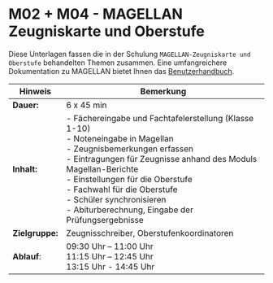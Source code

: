 # M02 + M04 - MAGELLAN Zeugniskarte und Oberstufe

Diese Unterlagen fassen die in der Schulung `MAGELLAN-Zeugniskarte und Oberstufe` behandelten Themen zusammen. Eine umfangreichere Dokumentation zu MAGELLAN bietet Ihnen das [Benutzerhandbuch](http://doc.magellan6.stueber.de).

Hinweis         | Bemerkung
--------------- | ---------
**Dauer:**      | 6 x 45 min
**Inhalt:**     | - Fächereingabe und Fachtafelerstellung (Klasse 1-10)<br/>- Noteneingabe in Magellan<br/>- Zeugnisbemerkungen erfassen<br/>- Eintragungen für Zeugnisse anhand des Moduls Magellan-Berichte <br/>- Einstellungen für die Oberstufe<br/>- Fachwahl für die Oberstufe<br/>- Schüler synchronisieren<br/>- Abiturberechnung, Eingabe der Prüfungsergebnisse
**Zielgruppe:** | Zeugnisschreiber, Oberstufenkoordinatoren
**Ablauf**:|09:30 Uhr – 11:00 Uhr  <br/>11:15 Uhr – 12:45 Uhr<br/>13:15 Uhr - 14:45 Uhr

